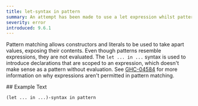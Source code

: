 ```yaml
---
title: let-syntax in pattern
summary: An attempt has been made to use a let expression whilst pattern matching. 
severity: error
introduced: 9.6.1
---
```


Pattern matching allows constructors and literals to be used to take apart values, exposing their contents. Even though patterns resemble expressions, they are not evaluated. The `let ... in ...` syntax is used to introduce declarations that are scoped to an expression, which doesn't make sense as a pattern without evaluation. See [GHC-04584](https://errors.haskell.org/messages/GHC-78892/) for more information on why expressions aren't permitted in pattern matching. 

## Example Text 
``` 
(let ... in ...)-syntax in pattern
```  
